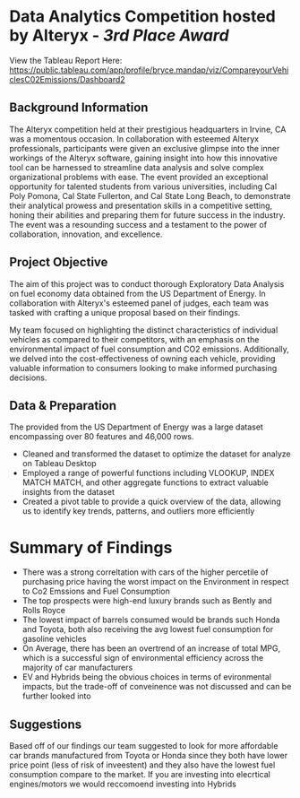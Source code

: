 # Data Analytics Competition hosted by Alteryx - *3rd Place Award*
View the Tableau Report Here: https://public.tableau.com/app/profile/bryce.mandap/viz/CompareyourVehiclesC02Emissions/Dashboard2

## Background Information
The Alteryx competition held at their prestigious headquarters in Irvine, CA was a momentous occasion. In collaboration with esteemed Alteryx professionals, participants were given an exclusive glimpse into the inner workings of the Alteryx software, gaining insight into how this innovative tool can be harnessed to streamline data analysis and solve complex organizational problems with ease. The event provided an exceptional opportunity for talented students from various universities, including Cal Poly Pomona, Cal State Fullerton, and Cal State Long Beach, to demonstrate their analytical prowess and presentation skills in a competitive setting, honing their abilities and preparing them for future success in the industry. The event was a resounding success and a testament to the power of collaboration, innovation, and excellence.
  

## Project Objective
The aim of this project was to conduct thorough Exploratory Data Analysis on fuel economy data obtained from the US Department of Energy. In collaboration with Alteryx's esteemed panel of judges, each team was tasked with crafting a unique proposal based on their findings.

My team focused on highlighting the distinct characteristics of individual vehicles as compared to their competitors, with an emphasis on the environmental impact of fuel consumption and CO2 emissions. Additionally, we delved into the cost-effectiveness of owning each vehicle, providing valuable information to consumers looking to make informed purchasing decisions. 

## Data & Preparation
The provided from the US Department of Energy was a large dataset encompassing over 80 features and 46,000 rows.
- Cleaned and transformed the dataset to optimize the dataset for analyze on Tableau Desktop
- Employed a range of powerful functions including VLOOKUP, INDEX MATCH MATCH, and other aggregate functions to extract valuable insights from the dataset
- Created a pivot table to provide a quick overview of the data, allowing us to identify key trends, patterns, and outliers more efficiently

# Summary of Findings
- There was a strong correltation with cars of the higher percetile of purchasing price having the worst impact on the Environment in respect to Co2 Emssions and Fuel Consumption
- The top prospects were high-end luxury brands such as Bently and Rolls Royce
- The lowest impact of barrels consumed would be brands such Honda and Toyota, both also receiving the avg lowest fuel consumption for gasoline vehicles
- On Average, there has been an overtrend of an increase of total MPG, which is a successful sign of environmental efficiency across the majority of car manufacturers
- EV and Hybrids being the obvious choices in terms of evironmental impacts, but the trade-off of conveinence was not discussed and can be further looked into

## Suggestions 
Based off of our findings our team suggested to look for more affordable car brands manufactured from Toyota or Honda since they both have lower price point (less of risk of inveestent) and they also have the lowest fuel consumption compare to the market. 
If you are investing into elecrtical engines/motors we would reccomoend investing into Hybrids

